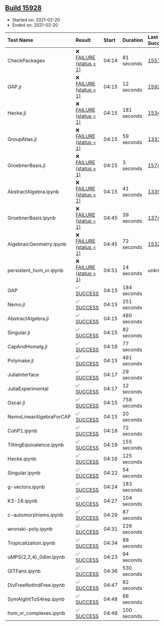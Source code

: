 ## [Build 15928](https://oscarci.mathematik.uni-kl.de/job/oscar/15928/)

* Started on: 2021-02-20
* Ended on: 2021-02-20

| Test Name    | Result | Start | Duration | Last Success | First Failure |
|:-------------|:-------|:------|:---------|:-------------|:--------------|
| CheckPackages | ❌ [FAILURE (status = 1)](https://oscarci.mathematik.uni-kl.de/job/oscar/15928/artifact/logs/build-15928/CheckPackages.log) | 04:14 | 81 seconds | [15514](https://oscarci.mathematik.uni-kl.de/job/oscar/15514/) | [15515](https://oscarci.mathematik.uni-kl.de/job/oscar/15515/) |
| GAP.jl | ❌ [FAILURE (status = 1)](https://oscarci.mathematik.uni-kl.de/job/oscar/15928/artifact/logs/build-15928/GAP.jl.log) | 04:15 | 12 seconds | [15927](https://oscarci.mathematik.uni-kl.de/job/oscar/15927/) | [15928](https://oscarci.mathematik.uni-kl.de/job/oscar/15928/) |
| Hecke.jl | ❌ [FAILURE (status = 1)](https://oscarci.mathematik.uni-kl.de/job/oscar/15928/artifact/logs/build-15928/Hecke.jl.log) | 04:15 | 181 seconds | [15344](https://oscarci.mathematik.uni-kl.de/job/oscar/15344/) | [15348](https://oscarci.mathematik.uni-kl.de/job/oscar/15348/) |
| GroupAtlas.jl | ❌ [FAILURE (status = 1)](https://oscarci.mathematik.uni-kl.de/job/oscar/15928/artifact/logs/build-15928/GroupAtlas.jl.log) | 04:15 | 59 seconds | [13311](https://oscarci.mathematik.uni-kl.de/job/oscar/13311/) | [13312](https://oscarci.mathematik.uni-kl.de/job/oscar/13312/) |
| GroebnerBasis.jl | ❌ [FAILURE (status = 1)](https://oscarci.mathematik.uni-kl.de/job/oscar/15928/artifact/logs/build-15928/GroebnerBasis.jl.log) | 04:15 | 3 seconds | [15745](https://oscarci.mathematik.uni-kl.de/job/oscar/15745/) | [15746](https://oscarci.mathematik.uni-kl.de/job/oscar/15746/) |
| AbstractAlgebra.ipynb | ❌ [FAILURE (status = 1)](https://oscarci.mathematik.uni-kl.de/job/oscar/15928/artifact/logs/build-15928/AbstractAlgebra.ipynb.log) | 04:15 | 41 seconds | [13355](https://oscarci.mathematik.uni-kl.de/job/oscar/13355/) | [13356](https://oscarci.mathematik.uni-kl.de/job/oscar/13356/) |
| GroebnerBasis.ipynb | ❌ [FAILURE (status = 1)](https://oscarci.mathematik.uni-kl.de/job/oscar/15928/artifact/logs/build-15928/GroebnerBasis.ipynb.log) | 04:45 | 39 seconds | [13748](https://oscarci.mathematik.uni-kl.de/job/oscar/13748/) | [13749](https://oscarci.mathematik.uni-kl.de/job/oscar/13749/) |
| AlgebraicGeometry.ipynb | ❌ [FAILURE (status = 1)](https://oscarci.mathematik.uni-kl.de/job/oscar/15928/artifact/logs/build-15928/AlgebraicGeometry.ipynb.log) | 04:45 | 72 seconds | [15322](https://oscarci.mathematik.uni-kl.de/job/oscar/15322/) | [15323](https://oscarci.mathematik.uni-kl.de/job/oscar/15323/) |
| persistent_hom_vr.ipynb | ❌ [FAILURE (status = 1)](https://oscarci.mathematik.uni-kl.de/job/oscar/15928/artifact/logs/build-15928/persistent_hom_vr.ipynb.log) | 04:51 | 14 seconds | unknown | unknown |
| GAP | ✅ [SUCCESS](https://oscarci.mathematik.uni-kl.de/job/oscar/15928/artifact/logs/build-15928/GAP.log) | 04:15 | 184 seconds |  |  |
| Nemo.jl | ✅ [SUCCESS](https://oscarci.mathematik.uni-kl.de/job/oscar/15928/artifact/logs/build-15928/Nemo.jl.log) | 04:15 | 251 seconds |  |  |
| AbstractAlgebra.jl | ✅ [SUCCESS](https://oscarci.mathematik.uni-kl.de/job/oscar/15928/artifact/logs/build-15928/AbstractAlgebra.jl.log) | 04:15 | 480 seconds |  |  |
| Singular.jl | ✅ [SUCCESS](https://oscarci.mathematik.uni-kl.de/job/oscar/15928/artifact/logs/build-15928/Singular.jl.log) | 04:15 | 82 seconds |  |  |
| CapAndHomalg.jl | ✅ [SUCCESS](https://oscarci.mathematik.uni-kl.de/job/oscar/15928/artifact/logs/build-15928/CapAndHomalg.jl.log) | 04:16 | 77 seconds |  |  |
| Polymake.jl | ✅ [SUCCESS](https://oscarci.mathematik.uni-kl.de/job/oscar/15928/artifact/logs/build-15928/Polymake.jl.log) | 04:15 | 491 seconds |  |  |
| JuliaInterface | ✅ [SUCCESS](https://oscarci.mathematik.uni-kl.de/job/oscar/15928/artifact/logs/build-15928/JuliaInterface.log) | 04:17 | 29 seconds |  |  |
| JuliaExperimental | ✅ [SUCCESS](https://oscarci.mathematik.uni-kl.de/job/oscar/15928/artifact/logs/build-15928/JuliaExperimental.log) | 04:17 | 12 seconds |  |  |
| Oscar.jl | ✅ [SUCCESS](https://oscarci.mathematik.uni-kl.de/job/oscar/15928/artifact/logs/build-15928/Oscar.jl.log) | 04:15 | 758 seconds |  |  |
| NemoLinearAlgebraForCAP | ✅ [SUCCESS](https://oscarci.mathematik.uni-kl.de/job/oscar/15928/artifact/logs/build-15928/NemoLinearAlgebraForCAP.log) | 04:15 | 20 seconds |  |  |
| CohP1.ipynb | ✅ [SUCCESS](https://oscarci.mathematik.uni-kl.de/job/oscar/15928/artifact/logs/build-15928/CohP1.ipynb.log) | 04:18 | 72 seconds |  |  |
| TiltingEquivalence.ipynb | ✅ [SUCCESS](https://oscarci.mathematik.uni-kl.de/job/oscar/15928/artifact/logs/build-15928/TiltingEquivalence.ipynb.log) | 04:19 | 155 seconds |  |  |
| Hecke.ipynb | ✅ [SUCCESS](https://oscarci.mathematik.uni-kl.de/job/oscar/15928/artifact/logs/build-15928/Hecke.ipynb.log) | 04:16 | 125 seconds |  |  |
| Singular.ipynb | ✅ [SUCCESS](https://oscarci.mathematik.uni-kl.de/job/oscar/15928/artifact/logs/build-15928/Singular.ipynb.log) | 04:22 | 54 seconds |  |  |
| g-vectors.ipynb | ✅ [SUCCESS](https://oscarci.mathematik.uni-kl.de/job/oscar/15928/artifact/logs/build-15928/g-vectors.ipynb.log) | 04:24 | 183 seconds |  |  |
| K3-16.ipynb | ✅ [SUCCESS](https://oscarci.mathematik.uni-kl.de/job/oscar/15928/artifact/logs/build-15928/K3-16.ipynb.log) | 04:27 | 104 seconds |  |  |
| c-automorphisms.ipynb | ✅ [SUCCESS](https://oscarci.mathematik.uni-kl.de/job/oscar/15928/artifact/logs/build-15928/c-automorphisms.ipynb.log) | 04:29 | 87 seconds |  |  |
| wronski-poly.ipynb | ✅ [SUCCESS](https://oscarci.mathematik.uni-kl.de/job/oscar/15928/artifact/logs/build-15928/wronski-poly.ipynb.log) | 04:31 | 226 seconds |  |  |
| Tropicalization.ipynb | ✅ [SUCCESS](https://oscarci.mathematik.uni-kl.de/job/oscar/15928/artifact/logs/build-15928/Tropicalization.ipynb.log) | 04:34 | 89 seconds |  |  |
| uMPS(2,2,4)_0dim.ipynb | ✅ [SUCCESS](https://oscarci.mathematik.uni-kl.de/job/oscar/15928/artifact/logs/build-15928/uMPS-2-2-4-_0dim.ipynb.log) | 04:23 | 94 seconds |  |  |
| GITFans.ipynb | ✅ [SUCCESS](https://oscarci.mathematik.uni-kl.de/job/oscar/15928/artifact/logs/build-15928/GITFans.ipynb.log) | 04:36 | 530 seconds |  |  |
| DivFreeNotIndFree.ipynb | ✅ [SUCCESS](https://oscarci.mathematik.uni-kl.de/job/oscar/15928/artifact/logs/build-15928/DivFreeNotIndFree.ipynb.log) | 04:47 | 82 seconds |  |  |
| SymAlgIntToS4rep.ipynb | ✅ [SUCCESS](https://oscarci.mathematik.uni-kl.de/job/oscar/15928/artifact/logs/build-15928/SymAlgIntToS4rep.ipynb.log) | 04:48 | 66 seconds |  |  |
| hom_vr_complexes.ipynb | ✅ [SUCCESS](https://oscarci.mathematik.uni-kl.de/job/oscar/15928/artifact/logs/build-15928/hom_vr_complexes.ipynb.log) | 04:49 | 100 seconds |  |  |
